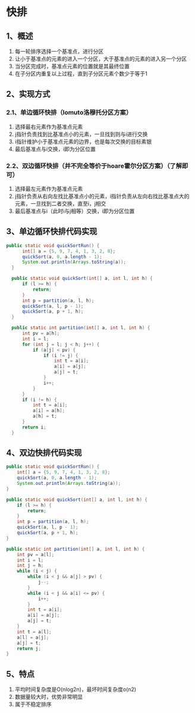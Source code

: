 # 快排

## 1、概述

1. 每一轮排序选择一个基准点，进行分区
2. 让小于基准点的元素的进入一个分区，大于基准点的元素的进入另一个分区
3. 当分区完成时，基准点元素的位置就是其最终位置
4. 在子分区内重复以上过程，直到子分区元素个数少于等于1

## 2、实现方式

### 2.1、单边循环快排（lomuto洛穆托分区方案）

1. 选择最右元素作为基准点元素
2. j指针负责找到比基准点小的元素，一旦找到则与i进行交换
3. i指针维护小于基准点元素的边界，也是每次交换的目标素银
4. 最后基准点与i交换，i即为分区位置

### 2.2、双边循环快排（并不完全等价于hoare霍尔分区方案）（了解即可）

1. 选择最左元素作为基准点元素
2. j指针负责从右向左找比基准点小的元素，i指针负责从左向右找比基准点大的元素，一旦找到二者交换，直至i，j相交
3. 最后基准点与i（此时i与j相等）交换，i即为分区位置

## 3、单边循环快排代码实现

```Java
public static void quickSortRun() {
      int[] a = {5, 9, 7, 4, 1, 3, 2, 8};
      quickSort(a, 0, a.length - 1);
      System.out.println(Arrays.toString(a));
  }

  public static void quickSort(int[] a, int l, int h) {
      if (l >= h) {
          return;
      }
      int p = partition(a, l, h);
      quickSort(a, l, p - 1);
      quickSort(a, p + 1, h);
  }

  public static int partition(int[] a, int l, int h) {
      int pv = a[h];
      int i = l;
      for (int j = l; j < h; j++) {
          if (a[j] < pv) {
              if (i != j) {
                  int t = a[i];
                  a[i] = a[j];
                  a[j] = t;
              }
              i++;
          }
      }
      if (i != h) {
          int t = a[i];
          a[i] = a[h];
          a[h] = t;
      }
      return i;
  }
```

## 4、双边快排代码实现

```Java
public static void quickSortRun() {
    int[] a = {5, 9, 7, 4, 1, 3, 2, 8};
    quickSort(a, 0, a.length - 1);
    System.out.println(Arrays.toString(a));
}

public static void quickSort(int[] a, int l, int h) {
    if (l >= h) {
        return;
    }
    int p = partition(a, l, h);
    quickSort(a, l, p - 1);
    quickSort(a, p + 1, h);
}

public static int partition(int[] a, int l, int h) {
    int pv = a[l];
    int i = l;
    int j = h;
    while (i < j) {
        while (i < j && a[j] > pv) {
            j--;
        }
        while (i < j && a[i] <= pv) {
            i++;
        }
        int t = a[i];
        a[i] = a[j];
        a[j] = t;
    }
    int t = a[l];
    a[l] = a[j];
    a[j] = t;
    return j;
}
```

## 5、特点

1. 平均时间复杂度是O(nlog2n)，最坏时间复杂度o(n2)
2. 数据量较大时，优势非常明显
3. 属于不稳定排序